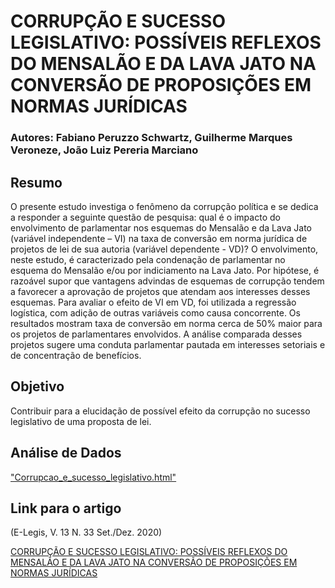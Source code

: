 # CORRUPÇÃO E SUCESSO LEGISLATIVO: POSSÍVEIS REFLEXOS DO MENSALÃO E DA LAVA JATO NA CONVERSÃO DE PROPOSIÇÕES EM NORMAS JURÍDICAS

### Autores: Fabiano Peruzzo Schwartz, Guilherme Marques Veroneze, João Luiz Pereria Marciano

## Resumo

O presente estudo investiga o fenômeno da corrupção política e se dedica a responder a seguinte questão de pesquisa: qual é o impacto do envolvimento de parlamentar nos esquemas do Mensalão e da Lava Jato (variável independente – VI) na taxa de conversão em norma jurídica de projetos de lei de sua autoria (variável dependente - VD)? O envolvimento, neste estudo, é caracterizado pela condenação de parlamentar no esquema do Mensalão e/ou por indiciamento na Lava Jato. Por hipótese, é razoável supor que vantagens advindas de esquemas de corrupção tendem a favorecer a aprovação de projetos que atendam aos interesses desses esquemas. Para avaliar o efeito de VI em VD, foi utilizada a regressão logística, com adição de outras variáveis como causa concorrente. Os resultados mostram taxa de conversão em norma cerca de 50% maior para os projetos de parlamentares envolvidos. A análise comparada desses projetos sugere uma conduta parlamentar pautada em interesses setoriais e de concentração de benefícios.

## Objetivo

Contribuir para a elucidação de possível efeito da corrupção no sucesso legislativo de uma proposta de lei.

## Análise de Dados
["Corrupcao_e_sucesso_legislativo.html"](http://htmlpreview.github.com/?https://github.com/Cefor/corrupcao/blob/master/_Corrupcao_e_sucesso_legislativo.html)

## Link para o artigo 
(E-Legis, V. 13 N. 33 Set./Dez. 2020)

[CORRUPÇÃO E SUCESSO LEGISLATIVO: POSSÍVEIS REFLEXOS DO MENSALÃO E DA LAVA JATO NA CONVERSÃO DE PROPOSIÇÕES EM NORMAS JURÍDICAS](http://e-legis.camara.leg.br/cefor/index.php/e-legis/article/view/584)